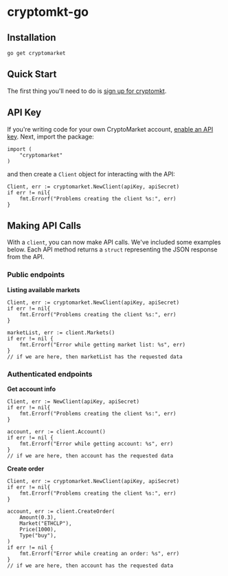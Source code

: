 # cryptomkt-go

## Installation

`go get cryptomarket`

## Quick Start

The first thing you'll need to do is [sign up for cryptomkt](https://www.cryptomkt.com).

## API Key

If you're writing code for your own CryptoMarket account, [enable an API key](https://www.cryptomkt.com/platform/account#api_tab). Next, import the package:


```golang
import (
    "cryptomarket"
)

```

and then create a ``Client`` object for interacting with the API:


```golang
Client, err := cryptomarket.NewClient(apiKey, apiSecret)
if err != nil{
    fmt.Errorf("Problems creating the client %s:", err)
}
```

## Making API Calls

With a `client`, you can now make API calls. We've included some examples below.  Each API method returns a ``struct`` representing the JSON response from the API.

### Public endpoints

**Listing available markets**

```golang
Client, err := cryptomarket.NewClient(apiKey, apiSecret)
if err != nil{
    fmt.Errorf("Problems creating the client %s:", err)
}

marketList, err := client.Markets()
if err != nil {
    fmt.Errorf("Error while getting market list: %s", err)
}
// if we are here, then marketList has the requested data
```

### Authenticated endpoints

**Get account info**

```golang
Client, err := NewClient(apiKey, apiSecret)
if err != nil{
    fmt.Errorf("Problems creating the client %s:", err)
}

account, err := client.Account()
if err != nil {
    fmt.Errorf("Error while getting account: %s", err)
}
// if we are here, then account has the requested data
```

**Create order**

```golang
Client, err := cryptomarket.NewClient(apiKey, apiSecret)
if err != nil{
    fmt.Errorf("Problems creating the client %s:", err)
}

account, err := client.CreateOrder(
    Amount(0.3),
    Market("ETHCLP"),
    Price(1000),
    Type("buy"),
)
if err != nil {
    fmt.Errorf("Error while creating an order: %s", err)
}
// if we are here, then account has the requested data
```